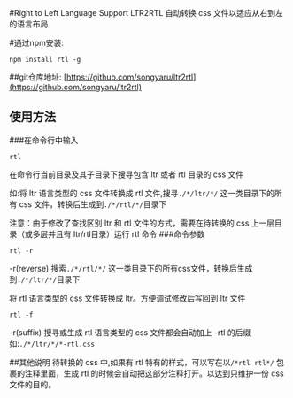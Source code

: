#Right to Left Language Support LTR2RTL
自动转换 css 文件以适应从右到左的语言布局

#通过npm安装:
```shell
npm install rtl -g
```

##git仓库地址:
[https://github.com/songyaru/ltr2rtl](https://github.com/songyaru/ltr2rtl)

## 使用方法
###在命令行中输入
```shell
rtl
```

在命令行当前目录及其子目录下搜寻包含 ltr 或者 rtl 目录的 css 文件

如:将 ltr 语言类型的 css 文件转换成 rtl 文件,搜寻```./*/ltr/*/``` 这一类目录下的所有 css 文件，转换后生成到```./*/rtl/*/```目录下

注意：由于修改了查找区别 ltr 和 rtl 文件的方式，需要在待转换的 css 上一层目录（或多层并且有 ltr/rtl目录）运行 rtl 命令
###命令参数
```shell
rtl -r
```
-r(reverse) 搜索```./*/rtl/*/``` 这一类目录下的所有css文件，转换后生成到```./*/ltr/*/```目录下

将 rtl 语言类型的 css 文件转换成 ltr。方便调试修改后写回到 ltr 文件

```shell
rtl -f
```
-r(suffix) 搜寻或生成 rtl 语言类型的 css 文件都会自动加上 -rtl 的后缀
如:```./*/ltr/*/*-rtl.css```

##其他说明
待转换的 css 中,如果有 rtl 特有的样式，可以写在以``` /*rtl rtl*/ ``` 包裹的注释里面，生成 rtl 的时候会自动把这部分注释打开。以达到只维护一份 css 文件的目的。

